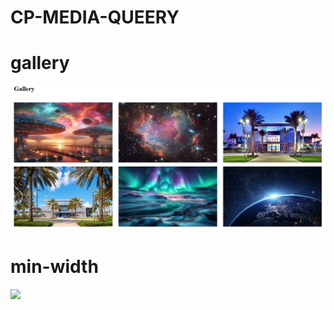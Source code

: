 # CP-MEDIA-QUEERY
<h1> gallery</h1>
<a href="https://cerulean-crepe-2e9417.netlify.app/">
  <img src="gallery sc.png">
</a>
<h1> min-width</h1>
<a href="https://frolicking-kringle-0da6ad.netlify.app/">
  <img src="min width layout">
</a>
